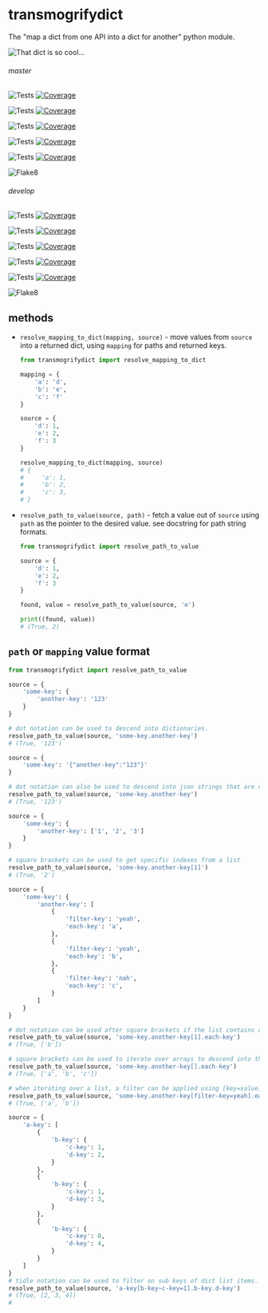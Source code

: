 # transmogrifydict

The "map a dict from one API into a dict for another" python module.

![That dict is so cool...](https://docs.arrai-dev.com/transmogrifydict/transmogrifydict.png)

###### master

![Tests](https://docs.arrai-dev.com/transmogrifydict/master.python38.svg) [![Coverage](https://docs.arrai-dev.com/transmogrifydict/master.python38.coverage.svg)](https://docs.arrai-dev.com/transmogrifydict/htmlcov_master_python38/)

![Tests](https://docs.arrai-dev.com/transmogrifydict/master.python37.svg) [![Coverage](https://docs.arrai-dev.com/transmogrifydict/master.python37.coverage.svg)](https://docs.arrai-dev.com/transmogrifydict/htmlcov_master_python37/)

![Tests](https://docs.arrai-dev.com/transmogrifydict/master.python36.svg) [![Coverage](https://docs.arrai-dev.com/transmogrifydict/master.python36.coverage.svg)](https://docs.arrai-dev.com/transmogrifydict/htmlcov_master_python36/)

![Tests](https://docs.arrai-dev.com/transmogrifydict/master.python35.svg) [![Coverage](https://docs.arrai-dev.com/transmogrifydict/master.python35.coverage.svg)](https://docs.arrai-dev.com/transmogrifydict/htmlcov_master_python35/)

![Tests](https://docs.arrai-dev.com/transmogrifydict/master.python27.svg) [![Coverage](https://docs.arrai-dev.com/transmogrifydict/master.python27.coverage.svg)](https://docs.arrai-dev.com/transmogrifydict/htmlcov_master_python27/)

![Flake8](https://docs.arrai-dev.com/transmogrifydict/master.flake8.svg)

###### develop

![Tests](https://docs.arrai-dev.com/transmogrifydict/develop.python38.svg) [![Coverage](https://docs.arrai-dev.com/transmogrifydict/develop.python38.coverage.svg)](https://docs.arrai-dev.com/transmogrifydict/htmlcov_develop_python38/)

![Tests](https://docs.arrai-dev.com/transmogrifydict/develop.python37.svg) [![Coverage](https://docs.arrai-dev.com/transmogrifydict/develop.python37.coverage.svg)](https://docs.arrai-dev.com/transmogrifydict/htmlcov_develop_python37/)

![Tests](https://docs.arrai-dev.com/transmogrifydict/develop.python36.svg) [![Coverage](https://docs.arrai-dev.com/transmogrifydict/develop.python36.coverage.svg)](https://docs.arrai-dev.com/transmogrifydict/htmlcov_develop_python36/)

![Tests](https://docs.arrai-dev.com/transmogrifydict/develop.python35.svg) [![Coverage](https://docs.arrai-dev.com/transmogrifydict/develop.python35.coverage.svg)](https://docs.arrai-dev.com/transmogrifydict/htmlcov_develop_python35/)

![Tests](https://docs.arrai-dev.com/transmogrifydict/develop.python27.svg) [![Coverage](https://docs.arrai-dev.com/transmogrifydict/develop.python27.coverage.svg)](https://docs.arrai-dev.com/transmogrifydict/htmlcov_develop_python27/)

![Flake8](https://docs.arrai-dev.com/transmogrifydict/develop.flake8.svg)


## methods

*   `resolve_mapping_to_dict(mapping, source)` - move values from `source` into a returned dict, using `mapping` for paths and returned keys.

    ```python
    from transmogrifydict import resolve_mapping_to_dict

    mapping = {
        'a': 'd',
        'b': 'e',
        'c': 'f'
    }

    source = {
        'd': 1,
        'e': 2,
        'f': 3
    }

    resolve_mapping_to_dict(mapping, source)
    # {
    #     'a': 1,
    #     'b': 2,
    #     'c': 3,
    # }
    ```

*   `resolve_path_to_value(source, path)` - fetch a value out of `source` using `path` as the pointer to the desired value. see docstring for path string formats.

    ```python
    from transmogrifydict import resolve_path_to_value

    source = {
        'd': 1,
        'e': 2,
        'f': 3
    }

    found, value = resolve_path_to_value(source, 'e')

    print((found, value))
    # (True, 2)
    ```

## `path` or `mapping` value format
```python
from transmogrifydict import resolve_path_to_value

source = {
    'some-key': {
        'another-key': '123'
    }
}

# dot notation can be used to descend into dictionaries.
resolve_path_to_value(source, 'some-key.another-key')
# (True, '123')

source = {
    'some-key': '{"another-key":"123"}'
}

# dot notation can also be used to descend into json strings that are dictionary like
resolve_path_to_value(source, 'some-key.another-key')
# (True, '123')

source = {
    'some-key': {
        'another-key': ['1', '2', '3']
    }
}

# square brackets can be used to get specific indexes from a list
resolve_path_to_value(source, 'some-key.another-key[1]')
# (True, '2')

source = {
    'some-key': {
        'another-key': [
            {
                'filter-key': 'yeah',
                'each-key': 'a',
            },
            {
                'filter-key': 'yeah',
                'each-key': 'b',
            },
            {
                'filter-key': 'nah',
                'each-key': 'c',
            }
        ]
    }
}

# dot notation can be used after square brackets if the list contains dict-like values
resolve_path_to_value(source, 'some-key.another-key[1].each-key')
# (True, ['b']) 

# square brackets can be used to iterate over arrays to descend into the items
resolve_path_to_value(source, 'some-key.another-key[].each-key')
# (True, ['a', 'b', 'c'])

# when iterating over a list, a filter can be applied using [key=value]
resolve_path_to_value(source, 'some-key.another-key[filter-key=yeah].each-key')
# (True, ['a', 'b'])

source = {
    'a-key': [
        {
            'b-key': {
                'c-key': 1,
                'd-key': 2,
            }
        },
        {
            'b-key': {
                'c-key': 1,
                'd-key': 3,
            }
        },
        {
            'b-key': {
                'c-key': 0,
                'd-key': 4,
            }
        }
    ]
}
# tidle notation can be used to filter on sub keys of dict list items.
resolve_path_to_value(source, 'a-key[b-key~c-key=1].b-key.d-key')
# (True, [2, 3, 4])
# 
```
